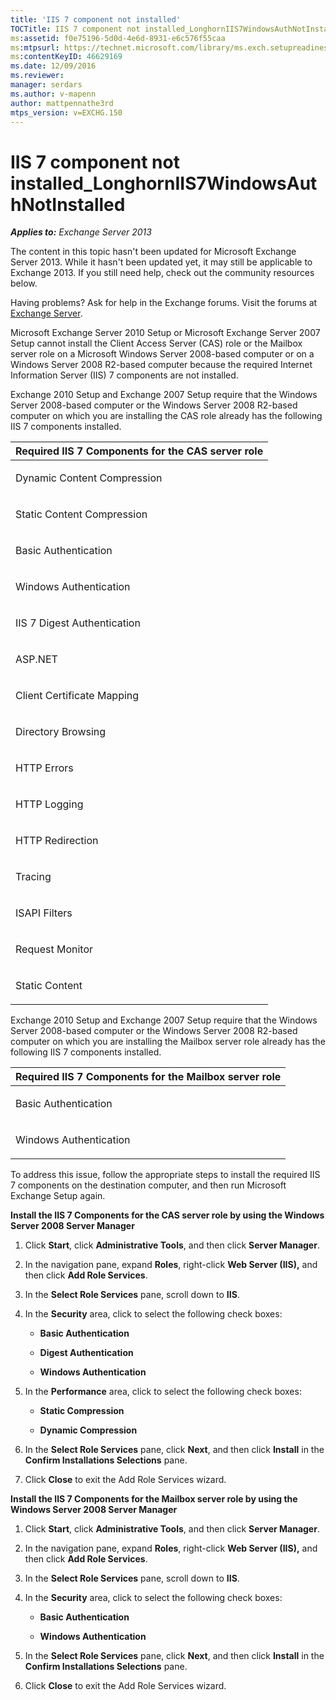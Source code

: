 ```yaml
---
title: 'IIS 7 component not installed'
TOCTitle: IIS 7 component not installed_LonghornIIS7WindowsAuthNotInstalled
ms:assetid: f0e75196-5d0d-4e6d-8931-e6c576f55caa
ms:mtpsurl: https://technet.microsoft.com/library/ms.exch.setupreadiness.longhorniis7windowsauthnotinstalled(v=EXCHG.150)
ms:contentKeyID: 46629169
ms.date: 12/09/2016
ms.reviewer: 
manager: serdars
ms.author: v-mapenn
author: mattpennathe3rd
mtps_version: v=EXCHG.150
---
```


# IIS 7 component not installed\_LonghornIIS7WindowsAuthNotInstalled

_**Applies to:** Exchange Server 2013_

The content in this topic hasn't been updated for Microsoft Exchange Server 2013. While it hasn't been updated yet, it may still be applicable to Exchange 2013. If you still need help, check out the community resources below.

Having problems? Ask for help in the Exchange forums. Visit the forums at [Exchange Server](https://go.microsoft.com/fwlink/p/?linkid=60612).

Microsoft Exchange Server 2010 Setup or Microsoft Exchange Server 2007 Setup cannot install the Client Access Server (CAS) role or the Mailbox server role on a Microsoft Windows Server 2008-based computer or on a Windows Server 2008 R2-based computer because the required Internet Information Server (IIS) 7 components are not installed.

Exchange 2010 Setup and Exchange 2007 Setup require that the Windows Server 2008-based computer or the Windows Server 2008 R2-based computer on which you are installing the CAS role already has the following IIS 7 components installed.

<table>
<colgroup>
<col style="width: 100%" />
</colgroup>
<thead>
<tr class="header">
<th><strong>Required IIS 7 Components for the CAS server role</strong></th>
</tr>
</thead>
<tbody>
<tr class="odd">
<td><p>Dynamic Content Compression</p></td>
</tr>
<tr class="even">
<td><p>Static Content Compression</p></td>
</tr>
<tr class="odd">
<td><p>Basic Authentication</p></td>
</tr>
<tr class="even">
<td><p>Windows Authentication</p></td>
</tr>
<tr class="odd">
<td><p>IIS 7 Digest Authentication</p></td>
</tr>
<tr class="even">
<td><p>ASP.NET</p></td>
</tr>
<tr class="odd">
<td><p>Client Certificate Mapping</p></td>
</tr>
<tr class="even">
<td><p>Directory Browsing</p></td>
</tr>
<tr class="odd">
<td><p>HTTP Errors</p></td>
</tr>
<tr class="even">
<td><p>HTTP Logging</p></td>
</tr>
<tr class="odd">
<td><p>HTTP Redirection</p></td>
</tr>
<tr class="even">
<td><p>Tracing</p></td>
</tr>
<tr class="odd">
<td><p>ISAPI Filters</p></td>
</tr>
<tr class="even">
<td><p>Request Monitor</p></td>
</tr>
<tr class="odd">
<td><p>Static Content</p></td>
</tr>
</tbody>
</table>

Exchange 2010 Setup and Exchange 2007 Setup require that the Windows Server 2008-based computer or the Windows Server 2008 R2-based computer on which you are installing the Mailbox server role already has the following IIS 7 components installed.

<table>
<colgroup>
<col style="width: 100%" />
</colgroup>
<thead>
<tr class="header">
<th><strong>Required IIS 7 Components for the Mailbox server role</strong></th>
</tr>
</thead>
<tbody>
<tr class="odd">
<td><p>Basic Authentication</p></td>
</tr>
<tr class="even">
<td><p>Windows Authentication</p></td>
</tr>
</tbody>
</table>

To address this issue, follow the appropriate steps to install the required IIS 7 components on the destination computer, and then run Microsoft Exchange Setup again.

**Install the IIS 7 Components for the CAS server role by using the Windows Server 2008 Server Manager**

1. Click **Start**, click **Administrative Tools**, and then click **Server Manager**.

2. In the navigation pane, expand **Roles**, right-click **Web Server (IIS),** and then click **Add Role Services**.

3. In the **Select Role Services** pane, scroll down to **IIS**.

4. In the **Security** area, click to select the following check boxes:

      - **Basic Authentication**

      - **Digest Authentication**

      - **Windows Authentication**

5. In the **Performance** area, click to select the following check boxes:

      - **Static Compression**

      - **Dynamic Compression**

6. In the **Select Role Services** pane, click **Next**, and then click **Install** in the **Confirm Installations Selections** pane.

7. Click **Close** to exit the Add Role Services wizard.

**Install the IIS 7 Components for the Mailbox server role by using the Windows Server 2008 Server Manager**

1. Click **Start**, click **Administrative Tools**, and then click **Server Manager**.

2. In the navigation pane, expand **Roles**, right-click **Web Server (IIS),** and then click **Add Role Services**.

3. In the **Select Role Services** pane, scroll down to **IIS**.

4. In the **Security** area, click to select the following check boxes:

      - **Basic Authentication**

      - **Windows Authentication**

5. In the **Select Role Services** pane, click **Next**, and then click **Install** in the **Confirm Installations Selections** pane.

6. Click **Close** to exit the Add Role Services wizard.
